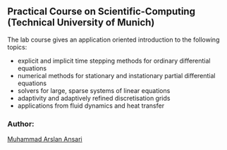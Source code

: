 ## Practical Course on Scientific-Computing (Technical University of Munich)
The lab course gives an application oriented introduction to the following topics: 
- explicit and implicit time stepping methods for ordinary differential equations 
- numerical methods for stationary and instationary partial differential equations 
- solvers for large, sparse systems of linear equations 
- adaptivity and adaptively refined discretisation grids 
- applications from fluid dynamics and heat transfer

### Author:
[Muhammad Arslan Ansari](https://www.linkedin.com/in/marslan1/)
